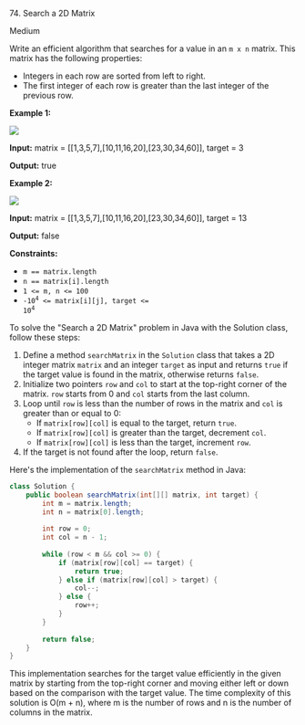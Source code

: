 74\. Search a 2D Matrix

Medium

Write an efficient algorithm that searches for a value in an `m x n` matrix. This matrix has the following properties:

*   Integers in each row are sorted from left to right.
*   The first integer of each row is greater than the last integer of the previous row.

**Example 1:**

![](https://leetcode-in-java.github.io/src/main/java/g0001_0100/s0074_search_a_2d_matrix/mat.jpg)

**Input:** matrix = [[1,3,5,7],[10,11,16,20],[23,30,34,60]], target = 3

**Output:** true 

**Example 2:**

![](https://leetcode-in-java.github.io/src/main/java/g0001_0100/s0074_search_a_2d_matrix/mat2.jpg)

**Input:** matrix = [[1,3,5,7],[10,11,16,20],[23,30,34,60]], target = 13

**Output:** false 

**Constraints:**

*   `m == matrix.length`
*   `n == matrix[i].length`
*   `1 <= m, n <= 100`
*   <code>-10<sup>4</sup> <= matrix[i][j], target <= 10<sup>4</sup></code>

To solve the "Search a 2D Matrix" problem in Java with the Solution class, follow these steps:

1. Define a method `searchMatrix` in the `Solution` class that takes a 2D integer matrix `matrix` and an integer `target` as input and returns `true` if the target value is found in the matrix, otherwise returns `false`.
2. Initialize two pointers `row` and `col` to start at the top-right corner of the matrix. `row` starts from 0 and `col` starts from the last column.
3. Loop until `row` is less than the number of rows in the matrix and `col` is greater than or equal to 0:
   - If `matrix[row][col]` is equal to the target, return `true`.
   - If `matrix[row][col]` is greater than the target, decrement `col`.
   - If `matrix[row][col]` is less than the target, increment `row`.
4. If the target is not found after the loop, return `false`.

Here's the implementation of the `searchMatrix` method in Java:

```java
class Solution {
    public boolean searchMatrix(int[][] matrix, int target) {
        int m = matrix.length;
        int n = matrix[0].length;
        
        int row = 0;
        int col = n - 1;
        
        while (row < m && col >= 0) {
            if (matrix[row][col] == target) {
                return true;
            } else if (matrix[row][col] > target) {
                col--;
            } else {
                row++;
            }
        }
        
        return false;
    }
}
```

This implementation searches for the target value efficiently in the given matrix by starting from the top-right corner and moving either left or down based on the comparison with the target value. The time complexity of this solution is O(m + n), where m is the number of rows and n is the number of columns in the matrix.